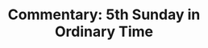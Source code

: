 ---
title: "Commentary: 5th Sunday in Ordinary Time"
layout: reader
description: "Theme: Awareness of God’s presence."
feature_image: posts/commentary-ordinary-time.jpg
category: commentary
published: true
---